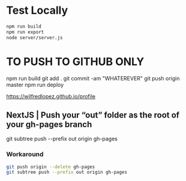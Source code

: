 # Test Locally 
```bash
npm run build
npm run export
node server/server.js
```
# TO PUSH TO GITHUB ONLY

npm run build
git add .
git commit -am "WHATEREVER"
git push origin master
npm run deploy

https://wilfredlopez.github.io/profile


## NextJS | Push your “out” folder as the root of your gh-pages branch
git subtree push --prefix out origin gh-pages


### Workaround

```bash
git push origin --delete gh-pages
git subtree push --prefix out origin gh-pages
```